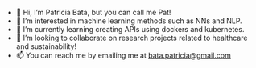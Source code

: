 - 👋 Hi, I’m Patricia Bata, but you can call me Pat!
- 👀 I’m interested in machine learning methods such as NNs and NLP.
- 🌱 I’m currently learning creating APIs using dockers and kubernetes.
- 💞️ I’m looking to collaborate on research projects related to healthcare and sustainability!
- 📫 You can reach me by emailing me at bata.patricia@gmail.com

<!---
patbata/patbata is a ✨ special ✨ repository because its `README.md` (this file) appears on your GitHub profile.
You can click the Preview link to take a look at your changes.
--->
